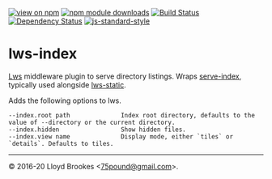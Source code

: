 [![view on npm](https://img.shields.io/npm/v/lws-index.svg)](https://www.npmjs.org/package/lws-index)
[![npm module downloads](https://img.shields.io/npm/dt/lws-index.svg)](https://www.npmjs.org/package/lws-index)
[![Build Status](https://travis-ci.org/lwsjs/index.svg?branch=master)](https://travis-ci.org/lwsjs/index)
[![Dependency Status](https://badgen.net/david/dep/lwsjs/index)](https://david-dm.org/lwsjs/index)
[![js-standard-style](https://img.shields.io/badge/code%20style-standard-brightgreen.svg)](https://github.com/feross/standard)

# lws-index

[Lws](https://github.com/lwsjs/lws) middleware plugin to serve directory listings. Wraps [serve-index](https://github.com/expressjs/serve-index), typically used alongside [lws-static](https://github.com/lwsjs/static).

Adds the following options to lws.

```
--index.root path              Index root directory, defaults to the value of --directory or the current directory.
--index.hidden                 Show hidden files.
--index.view name              Display mode, either `tiles` or `details`. Defaults to tiles.
```

* * *

&copy; 2016-20 Lloyd Brookes \<75pound@gmail.com\>.
